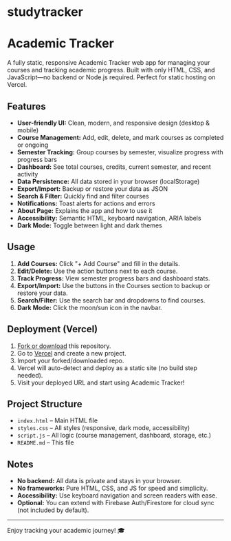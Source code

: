# studytracker
# Academic Tracker

A fully static, responsive Academic Tracker web app for managing your courses and tracking academic progress. Built with only HTML, CSS, and JavaScript—no backend or Node.js required. Perfect for static hosting on Vercel.

## Features
- **User-friendly UI:** Clean, modern, and responsive design (desktop & mobile)
- **Course Management:** Add, edit, delete, and mark courses as completed or ongoing
- **Semester Tracking:** Group courses by semester, visualize progress with progress bars
- **Dashboard:** See total courses, credits, current semester, and recent activity
- **Data Persistence:** All data stored in your browser (localStorage)
- **Export/Import:** Backup or restore your data as JSON
- **Search & Filter:** Quickly find and filter courses
- **Notifications:** Toast alerts for actions and errors
- **About Page:** Explains the app and how to use it
- **Accessibility:** Semantic HTML, keyboard navigation, ARIA labels
- **Dark Mode:** Toggle between light and dark themes

## Usage
1. **Add Courses:** Click "+ Add Course" and fill in the details.
2. **Edit/Delete:** Use the action buttons next to each course.
3. **Track Progress:** View semester progress bars and dashboard stats.
4. **Export/Import:** Use the buttons in the Courses section to backup or restore your data.
5. **Search/Filter:** Use the search bar and dropdowns to find courses.
6. **Dark Mode:** Click the moon/sun icon in the navbar.

## Deployment (Vercel)
1. [Fork or download](https://github.com/) this repository.
2. Go to [Vercel](https://vercel.com/) and create a new project.
3. Import your forked/downloaded repo.
4. Vercel will auto-detect and deploy as a static site (no build step needed).
5. Visit your deployed URL and start using Academic Tracker!

## Project Structure
- `index.html` – Main HTML file
- `styles.css` – All styles (responsive, dark mode, accessibility)
- `script.js` – All logic (course management, dashboard, storage, etc.)
- `README.md` – This file

## Notes
- **No backend:** All data is private and stays in your browser.
- **No frameworks:** Pure HTML, CSS, and JS for speed and simplicity.
- **Accessibility:** Use keyboard navigation and screen readers with ease.
- **Optional:** You can extend with Firebase Auth/Firestore for cloud sync (not included by default).

---

Enjoy tracking your academic journey! 🎓

